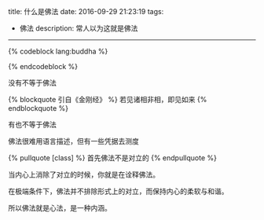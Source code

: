 title: 什么是佛法
date: 2016-09-29 21:23:19
tags:
  - 佛法
description: 常人以为这就是佛法
---


{% codeblock lang:buddha %}

{% endcodeblock %}


没有不等于佛法

{% blockquote 引自《金刚经》 %}
若见诸相非相，即见如来
{% endblockquote %}

有也不等于佛法

佛法很难用语言描述，但有一些凭据去测度

{% pullquote [class] %}
首先佛法不是对立的
{% endpullquote %}

当内心上消除了对立的时候，你就是在诠释佛法。

在极端条件下，佛法并不排除形式上的对立，而保持内心的柔软与和谐。

所以佛法就是心法，是一种内涵。
